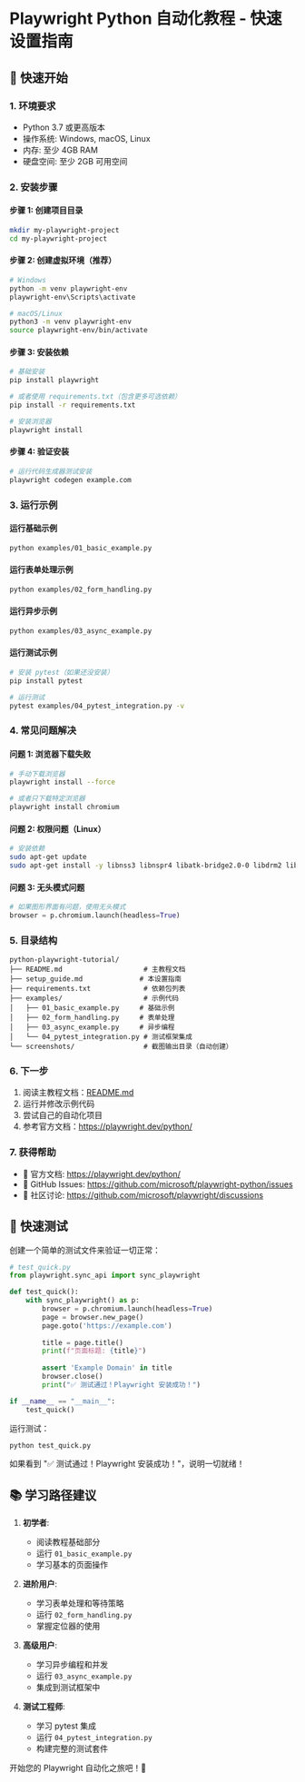 # Playwright Python 自动化教程 - 快速设置指南

## 🚀 快速开始

### 1. 环境要求

- Python 3.7 或更高版本
- 操作系统: Windows, macOS, Linux
- 内存: 至少 4GB RAM
- 硬盘空间: 至少 2GB 可用空间

### 2. 安装步骤

#### 步骤 1: 创建项目目录
```bash
mkdir my-playwright-project
cd my-playwright-project
```

#### 步骤 2: 创建虚拟环境（推荐）
```bash
# Windows
python -m venv playwright-env
playwright-env\Scripts\activate

# macOS/Linux
python3 -m venv playwright-env
source playwright-env/bin/activate
```

#### 步骤 3: 安装依赖
```bash
# 基础安装
pip install playwright

# 或者使用 requirements.txt（包含更多可选依赖）
pip install -r requirements.txt

# 安装浏览器
playwright install
```

#### 步骤 4: 验证安装
```bash
# 运行代码生成器测试安装
playwright codegen example.com
```

### 3. 运行示例

#### 运行基础示例
```bash
python examples/01_basic_example.py
```

#### 运行表单处理示例
```bash
python examples/02_form_handling.py
```

#### 运行异步示例
```bash
python examples/03_async_example.py
```

#### 运行测试示例
```bash
# 安装 pytest（如果还没安装）
pip install pytest

# 运行测试
pytest examples/04_pytest_integration.py -v
```

### 4. 常见问题解决

#### 问题 1: 浏览器下载失败
```bash
# 手动下载浏览器
playwright install --force

# 或者只下载特定浏览器
playwright install chromium
```

#### 问题 2: 权限问题（Linux）
```bash
# 安装依赖
sudo apt-get update
sudo apt-get install -y libnss3 libnspr4 libatk-bridge2.0-0 libdrm2 libxkbcommon0 libgtk-3-0 libgbm-dev
```

#### 问题 3: 无头模式问题
```python
# 如果图形界面有问题，使用无头模式
browser = p.chromium.launch(headless=True)
```

### 5. 目录结构

```
python-playwright-tutorial/
├── README.md                    # 主教程文档
├── setup_guide.md              # 本设置指南
├── requirements.txt             # 依赖包列表
├── examples/                    # 示例代码
│   ├── 01_basic_example.py     # 基础示例
│   ├── 02_form_handling.py     # 表单处理
│   ├── 03_async_example.py     # 异步编程
│   └── 04_pytest_integration.py # 测试框架集成
└── screenshots/                 # 截图输出目录（自动创建）
```

### 6. 下一步

1. 阅读主教程文档：[README.md](README.md)
2. 运行并修改示例代码
3. 尝试自己的自动化项目
4. 参考官方文档：https://playwright.dev/python/

### 7. 获得帮助

- 📖 官方文档: https://playwright.dev/python/
- 💬 GitHub Issues: https://github.com/microsoft/playwright-python/issues
- 🤝 社区讨论: https://github.com/microsoft/playwright/discussions

## 🎯 快速测试

创建一个简单的测试文件来验证一切正常：

```python
# test_quick.py
from playwright.sync_api import sync_playwright

def test_quick():
    with sync_playwright() as p:
        browser = p.chromium.launch(headless=True)
        page = browser.new_page()
        page.goto('https://example.com')
        
        title = page.title()
        print(f"页面标题: {title}")
        
        assert 'Example Domain' in title
        browser.close()
        print("✅ 测试通过！Playwright 安装成功！")

if __name__ == "__main__":
    test_quick()
```

运行测试：
```bash
python test_quick.py
```

如果看到 "✅ 测试通过！Playwright 安装成功！"，说明一切就绪！

## 📚 学习路径建议

1. **初学者**: 
   - 阅读教程基础部分
   - 运行 `01_basic_example.py`
   - 学习基本的页面操作

2. **进阶用户**:
   - 学习表单处理和等待策略
   - 运行 `02_form_handling.py`
   - 掌握定位器的使用

3. **高级用户**:
   - 学习异步编程和并发
   - 运行 `03_async_example.py`
   - 集成到测试框架中

4. **测试工程师**:
   - 学习 pytest 集成
   - 运行 `04_pytest_integration.py`
   - 构建完整的测试套件

开始您的 Playwright 自动化之旅吧！🚀